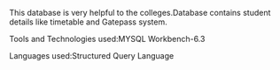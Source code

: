 This database is very helpful to the colleges.Database contains student  details like timetable and Gatepass system.

Tools and Technologies used:MYSQL Workbench-6.3  

Languages used:Structured Query Language
